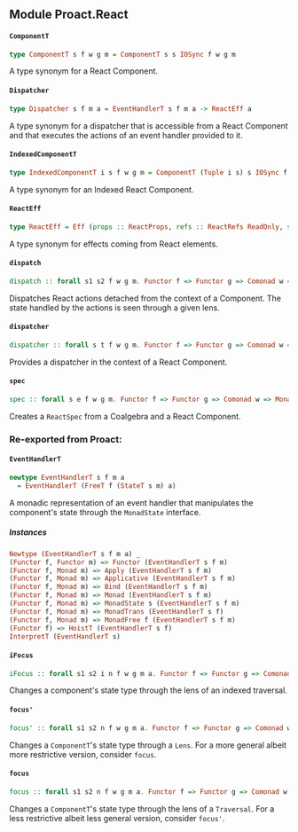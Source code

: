 ## Module Proact.React

#### `ComponentT`

``` purescript
type ComponentT s f w g m = ComponentT s s IOSync f w g m
```

A type synonym for a React Component.

#### `Dispatcher`

``` purescript
type Dispatcher s f m a = EventHandlerT s f m a -> ReactEff a
```

A type synonym for a dispatcher that is accessible from a React Component
and that executes the actions of an event handler provided to it.

#### `IndexedComponentT`

``` purescript
type IndexedComponentT i s f w g m = ComponentT (Tuple i s) s IOSync f w g m
```

A type synonym for an Indexed React Component.

#### `ReactEff`

``` purescript
type ReactEff = Eff (props :: ReactProps, refs :: ReactRefs ReadOnly, state :: ReactState ReadWrite)
```

A type synonym for effects coming from React elements.

#### `dispatch`

``` purescript
dispatch :: forall s1 s2 f w g m. Functor f => Functor g => Comonad w => Monad m => Pairing w m => PairingM f g IOSync => Lens' s1 s2 -> (ReactStoreT s1 w Unit -> f (ReactStoreT s1 w Unit)) -> ReactStoreT s1 w Unit -> ReactThis {  } s1 -> Dispatcher s2 g m Unit
```

Dispatches React actions detached from the context of a Component. The
state handled by the actions is seen through a given lens.

#### `dispatcher`

``` purescript
dispatcher :: forall s t f w g m. Functor f => Functor g => Comonad w => Pairing w m => PairingM f g IOSync => Monad m => ComponentT s t IOSync f w g m (Dispatcher t g m Unit)
```

Provides a dispatcher in the context of a React Component.

#### `spec`

``` purescript
spec :: forall s e f w g m. Functor f => Functor g => Comonad w => Monad m => Pairing w m => PairingM f g IOSync => (ReactStoreT s w Unit -> f (ReactStoreT s w Unit)) -> ReactStoreT s w Unit -> ComponentT s f w g m ReactElement -> ReactSpec {  } s ReactElement e
```

Creates a `ReactSpec` from a Coalgebra and a React Component.


### Re-exported from Proact:

#### `EventHandlerT`

``` purescript
newtype EventHandlerT s f m a
  = EventHandlerT (FreeT f (StateT s m) a)
```

A monadic representation of an event handler that manipulates the
component's state through the `MonadState` interface.

##### Instances
``` purescript
Newtype (EventHandlerT s f m a) _
(Functor f, Functor m) => Functor (EventHandlerT s f m)
(Functor f, Monad m) => Apply (EventHandlerT s f m)
(Functor f, Monad m) => Applicative (EventHandlerT s f m)
(Functor f, Monad m) => Bind (EventHandlerT s f m)
(Functor f, Monad m) => Monad (EventHandlerT s f m)
(Functor f, Monad m) => MonadState s (EventHandlerT s f m)
(Functor f, Monad m) => MonadTrans (EventHandlerT s f)
(Functor f, Monad m) => MonadFree f (EventHandlerT s f m)
(Functor f) => HoistT (EventHandlerT s f)
InterpretT (EventHandlerT s)
```

#### `iFocus`

``` purescript
iFocus :: forall s1 s2 i n f w g m a. Functor f => Functor g => Comonad w => Monad m => Monoid a => Index s1 i s2 => IndexedTraversal' i s1 s2 -> ComponentT (Tuple i s2) s2 n f w g m a -> ComponentT s1 s1 n f w g m a
```

Changes a component's state type through the lens of an indexed traversal.

#### `focus'`

``` purescript
focus' :: forall s1 s2 n f w g m a. Functor f => Functor g => Comonad w => Monad m => Lens' s1 s2 -> ComponentT s2 s2 n f w g m a -> ComponentT s1 s1 n f w g m a
```

Changes a `ComponentT`'s state type through a `Lens`.
For a more general albeit more restrictive version, consider `focus`.

#### `focus`

``` purescript
focus :: forall s1 s2 n f w g m a. Functor f => Functor g => Comonad w => Monad m => Monoid a => Traversal' s1 s2 -> ComponentT s2 s2 n f w g m a -> ComponentT s1 s1 n f w g m a
```

Changes a `ComponentT`'s state type through the lens of a `Traversal`.
For a less restrictive albeit less general version, consider `focus'`.

